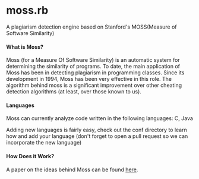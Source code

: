 moss.rb
=======

A plagiarism detection engine based on Stanford's MOSS(Measure of Software Similarity) 

#### What is Moss?
Moss (for a Measure Of Software Similarity) is an automatic system for determining the similarity of programs. To date, the main application of Moss has been in detecting plagiarism in programming classes. Since its development in 1994, Moss has been very effective in this role. The algorithm behind moss is a significant improvement over other cheating detection algorithms (at least, over those known to us).


#### Languages
Moss can currently analyze code written in the following languages:
C, Java

Adding new languages is fairly easy, check out the conf directory to learn how and add your language (don't forget to open a pull request so we can incorporate the new language)

#### How Does it Work?

A paper on the ideas behind Moss can be found [here](http://theory.stanford.edu/~aiken/publications/papers/sigmod03.pdf). 
